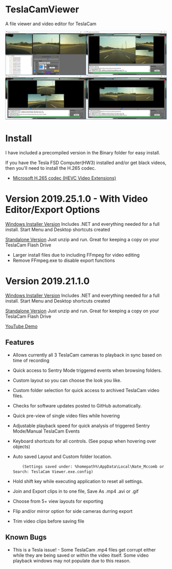 # TeslaCamViewer  
A file viewer and video editor for TeslaCam


[![TeslaCamViewer](https://github.com/NateMccomb/TeslaCamViewer/raw/master/TeslaCam%20Viewer/Resources/TeslaCamViewer-2019.24.1.png)](https://youtu.be/dri6_cSDTkA)

Install
======================================
I have included a precompiled version in the Binary folder for easy install.

If you have the Tesla FSD Computer(HW3) installed and/or get black videos, then you'll need to install the H.265 codec. 

* [Microsoft H.265 codec (HEVC Video Extensions)](https://www.microsoft.com/en-us/p/hevc-video-extensions-from-device-manufacturer/9n4wgh0z6vhq?irgwc=1&OCID=AID681541_aff_7593_159229&tduid=%28ir_wJC0gNTClQca0BAzqwxkEXPhUkjTGXQhW1412Y0%29%287593%29%28159229%29%28%29%28UUwpUdUnU56397YYwYd%29&irclickid=wJC0gNTClQca0BAzqwxkEXPhUkjTGXQhW1412Y0&activetab=pivot%3Aoverviewtab)


Version 2019.25.1.0 - With Video Editor/Export Options
======================================
[Windows Installer Version](https://github.com/NateMccomb/TeslaCamViewer/raw/master/Binary/Installer-TeslaCamViewer-2019.25.1.0.zip) Includes .NET and everything needed for a full install. Start Menu and Desktop shortcuts created
                    
[Standalone Version](https://github.com/NateMccomb/TeslaCamViewer/raw/master/Binary/Standalone-TeslaCamViewer-2019.25.1.0.zip) Just unzip and run. Great for keeping a copy on your TeslaCam Flash Drive

* Larger install files due to including FFmpeg for video editing
* Remove FFmpeg.exe to disable export functions

Version 2019.21.1.0
======================================

[Windows Installer Version](https://github.com/NateMccomb/TeslaCamViewer/raw/master/Binary/Installer-TeslaCamViewer-2019.21.1.0.zip) Includes .NET and everything needed for a full install. Start Menu and Desktop shortcuts created
                    
[Standalone Version](https://github.com/NateMccomb/TeslaCamViewer/raw/master/Binary/Standalone-TeslaCamViewer-2019.21.1.0.zip) Just unzip and run. Great for keeping a copy on your TeslaCam Flash Drive

[YouTube Demo](https://youtu.be/dri6_cSDTkA)

Features
--------
* Allows currently all 3 TeslaCam cameras to playback in sync based on time of recording
* Quick access to Sentry Mode triggered events when browsing folders.
* Custom layout so you can choose the look you like. 
* Custom folder selection for quick access to archived TeslaCam video files.
* Checks for software updates posted to GitHub automatically.
* Quick pre-view of single video files while hovering
* Adjustable playback speed for quick analysis of triggered Sentry Mode/Manual TeslaCam Events
* Keyboard shortcuts for all controls.  (See popup when hovering over objects)
* Auto saved Layout and Custom folder location. 

          (Settings saved under: %homepath%\AppData\Local\Nate_Mccomb or Search: TeslaCam Viewer.exe.config)
* Hold shift key while executing application to reset all settings.
* Join and Export clips in to one file, Save As .mp4 .avi or .gif
* Choose from 5+ view layouts for exporting
* Flip and/or mirror option for side cameras durring export
* Trim video clips before saving file

Known Bugs
-------
* This is a Tesla issue! - Some TeslaCam .mp4 files get corrupt either while they are being saved or within the video itself. Some video playback windows may not populate due to this reason. 

